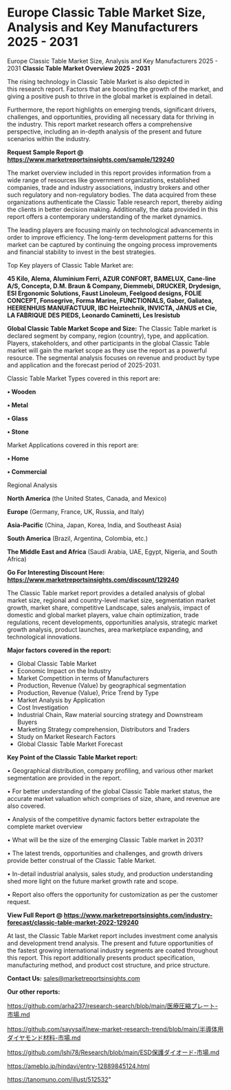 # Europe Classic Table Market Size, Analysis and Key Manufacturers 2025 - 2031
Europe Classic Table Market Size, Analysis and Key Manufacturers 2025 - 2031
<Strong> Classic Table Market Overview 2025 - 2031</strong>

The rising technology in Classic Table Market is also depicted in this research report. Factors that are boosting the growth of the market, and giving a positive push to thrive in the global market is explained in detail.

Furthermore, the report highlights on emerging trends, significant drivers, challenges, and opportunities, providing all necessary data for thriving in the industry. This report market research offers a comprehensive perspective, including an in-depth analysis of the present and future scenarios within the industry.

<strong>Request Sample Report @ <a href=https://www.marketreportsinsights.com/sample/129240>https://www.marketreportsinsights.com/sample/129240</a></strong>

The market overview included in this report provides information from a wide range of resources like government organizations, established companies, trade and industry associations, industry brokers and other such regulatory and non-regulatory bodies. The data acquired from these organizations authenticate the Classic Table research report, thereby aiding the clients in better decision making. Additionally, the data provided in this report offers a contemporary understanding of the market dynamics.

The leading players are focusing mainly on technological advancements in order to improve efficiency. The long-term development patterns for this market can be captured by continuing the ongoing process improvements and financial stability to invest in the best strategies.

Top Key players of Classic Table Market are:

<strong>45 Kilo, Alema, Aluminium Ferri, AZUR CONFORT, BAMELUX, Cane-line A/S, Concepta, D.M. Braun & Company, Diemmebi, DRUCKER, Drydesign, ESI Ergonomic Solutions, Faust Linoleum, Feelgood designs, FOLIE CONCEPT, Fonsegrive, Forma Marine, FUNCTIONALS, Gaber, Galiatea, HEERENHUIS MANUFACTUUR, IBC Heiztechnik, INVICTA, JANUS et Cie, LA FABRIQUE DES PIEDS, Leonardo Caminetti, Les Iresistub</strong>

<strong><b>Global Classic Table Market Scope and Size:</b></strong>
The Classic Table market is declared segment by company, region (country), type, and application. Players, stakeholders, and other participants in the global Classic Table market will gain the market scope as they use the report as a powerful resource. The segmental analysis focuses on revenue and product by type and application and the forecast period of 2025-2031.

Classic Table Market Types covered in this report are:

<strong>• Wooden 

• Metal

• Glass

• Stone</strong>

Market Applications covered in this report are:

<strong>• Home

• Commercial</strong> 

Regional Analysis

<strong>North America</strong> (the United States, Canada, and Mexico)

<strong>Europe</strong> (Germany, France, UK, Russia, and Italy)

<strong>Asia-Pacific</strong> (China, Japan, Korea, India, and Southeast Asia)

<strong>South America</strong> (Brazil, Argentina, Colombia, etc.)

<strong>The Middle East and Africa</strong> (Saudi Arabia, UAE, Egypt, Nigeria, and South Africa)

<strong>Go For Interesting Discount Here: <a href=https://www.marketreportsinsights.com/discount/129240>https://www.marketreportsinsights.com/discount/129240</a></strong>

The Classic Table market report provides a detailed analysis of global market size, regional and country-level market size, segmentation market growth, market share, competitive Landscape, sales analysis, impact of domestic and global market players, value chain optimization, trade regulations, recent developments, opportunities analysis, strategic market growth analysis, product launches, area marketplace expanding, and technological innovations.

<strong><b>Major factors covered in the report:</b></strong>
<ul>
  <li>Global Classic Table Market </li>
  <li>Economic Impact on the Industry</li>
  <li>Market Competition in terms of Manufacturers</li>
  <li>Production, Revenue (Value) by geographical segmentation</li>
  <li>Production, Revenue (Value), Price Trend by Type</li>
  <li>Market Analysis by Application</li>
  <li>Cost Investigation</li>
  <li>Industrial Chain, Raw material sourcing strategy and Downstream Buyers</li>
  <li>Marketing Strategy comprehension, Distributors and Traders</li>
  <li>Study on Market Research Factors</li>
  <li>Global Classic Table Market Forecast</li>
</ul>

<strong><b>Key Point of the Classic Table Market report:</b></strong>

• Geographical distribution, company profiling, and various other market segmentation are provided in the report.

• For better understanding of the global Classic Table market status, the accurate market valuation which comprises of size, share, and revenue are also covered.

• Analysis of the competitive dynamic factors better extrapolate the complete market overview

• What will be the size of the emerging Classic Table market in 2031?

• The latest trends, opportunities and challenges, and growth drivers provide better construal of the Classic Table Market.

• In-detail industrial analysis, sales study, and production understanding shed more light on the future market growth rate and scope.

• Report also offers the opportunity for customization as per the customer request.

<strong><b>View Full Report @ <a href=https://www.marketreportsinsights.com/industry-forecast/classic-table-market-2022-129240>https://www.marketreportsinsights.com/industry-forecast/classic-table-market-2022-129240</a></b></strong>


At last, the Classic Table Market report includes investment come analysis and development trend analysis. The present and future opportunities of the fastest growing international industry segments are coated throughout this report. This report additionally presents product specification, manufacturing method, and product cost structure, and price structure.

<strong>Contact Us:</strong>
sales@marketreportsinsights.com

<strong>Our other reports:</strong>

<a href=https://github.com/arha237/research-search/blob/main/医療圧縮プレート-市場.md>https://github.com/arha237/research-search/blob/main/医療圧縮プレート-市場.md</a>

<a href=https://github.com/sayysaif/new-market-research-trend/blob/main/半導体用ダイヤモンド材料-市場.md>https://github.com/sayysaif/new-market-research-trend/blob/main/半導体用ダイヤモンド材料-市場.md</a>

<a href=https://github.com/Ishi78/Research/blob/main/ESD保護ダイオード-市場.md>https://github.com/Ishi78/Research/blob/main/ESD保護ダイオード-市場.md</a>

<a href=https://ameblo.jp/hindavi/entry-12889845124.html>https://ameblo.jp/hindavi/entry-12889845124.html</a>

<a href=https://tanomuno.com/illust/512532>https://tanomuno.com/illust/512532</a>"
